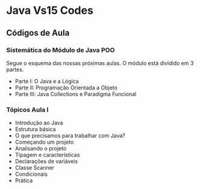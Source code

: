 # Java Vs15 Codes
## Códigos de Aula

### Sistemática do Módulo de Java POO
Segue o esquema das nossas próximas aulas. O módulo está dividido em 3 partes.
- Parte I: O Java e a Lógica
- Parte II: Programação Orientada a Objeto
- Parte III: Java Collections e Paradigma Funcional

### Tópicos Aula I
- Introdução ao Java
- Estrutura básica
- O que precisamos para trabalhar com Java?
- Começando um projeto
- Analisando o projeto
- Tipagem e características
- Declarações de variáveis
- Classe Scanner
- Condicionais
- Prática
